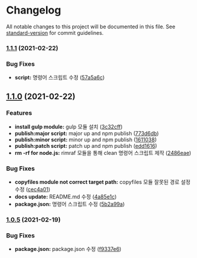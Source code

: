 # Changelog

All notable changes to this project will be documented in this file. See [standard-version](https://github.com/conventional-changelog/standard-version) for commit guidelines.

### [1.1.1](https://github.com/chlee-danbi/danbi-exelbid/compare/v1.1.0...v1.1.1) (2021-02-22)


### Bug Fixes

* **script:** 명령어 스크립트 수정 ([57a5a6c](https://github.com/chlee-danbi/danbi-exelbid/commit/57a5a6cd3e5e54dc69d1b57b8fccdfbb4c5a93c4))

## [1.1.0](https://github.com/chlee-danbi/danbi-exelbid/compare/v1.0.6...v1.1.0) (2021-02-22)


### Features

* **install gulp module:** gulp 모듈 설치 ([3c32cff](https://github.com/chlee-danbi/danbi-exelbid/commit/3c32cff333cc447430a0384cb822e83d4934f4ec))
* **publish:major script:** major up and npm publish ([773d6db](https://github.com/chlee-danbi/danbi-exelbid/commit/773d6db20f8514cd1caf4257252a3c5e6a6c400c))
* **publish:minor script:** minor up and npm publish ([1611038](https://github.com/chlee-danbi/danbi-exelbid/commit/1611038bdd3ade43c74cc23c25fa3aa4c93c782b))
* **publish:patch script:** patch up and npm publish ([edd1616](https://github.com/chlee-danbi/danbi-exelbid/commit/edd1616bc5413d26288cffe0f4f3776d4a0fce6b))
* **rm -rf for node.js:** rimraf 모듈을 통해 clean 명령어 스크립트 제작 ([2486eae](https://github.com/chlee-danbi/danbi-exelbid/commit/2486eae7fcd93a0b63bde5dfd45078dbc3f9a4fc))


### Bug Fixes

* **copyfiles module not correct target path:** copyfiles 모듈 잘못된 경로 설정 수정 ([cec4a01](https://github.com/chlee-danbi/danbi-exelbid/commit/cec4a014c2f7e61869eeb5a716c9317c7f87c8f3))
* **docs update:** README.md 수정 ([4a85e1c](https://github.com/chlee-danbi/danbi-exelbid/commit/4a85e1ca3fe8e636e87613b4920718c7e93b7ed4))
* **package.json:** 명령어 스크립트 수정 ([5b2a99a](https://github.com/chlee-danbi/danbi-exelbid/commit/5b2a99aa620f9ac8071c68c04c8f1b91b47f32db))

### [1.0.5](https://github.com/chlee-danbi/danbi-exelbid/compare/v1.0.3...v1.0.5) (2021-02-19)


### Bug Fixes

* **package.json:** package.json 수정 ([f9337e6](https://github.com/chlee-danbi/danbi-exelbid/commit/f9337e6853c33177e6fc3c0b286233a797b37492))

